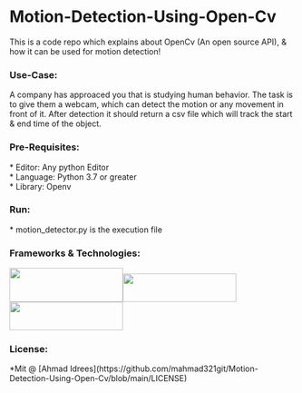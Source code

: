# Motion-Detection-Using-Open-Cv
This is a code repo which explains about OpenCv (An open source API), &amp; how it can be used for motion detection!

<h3>Use-Case:</h3>
A company has approaced you that is studying human behavior. The task is to give them a webcam, which can detect the motion or any movement in front of it. After detection it should return a csv file which will track the start & end time of the object.

<h3>Pre-Requisites:</h3>
* Editor: Any python Editor </br>
* Language: Python 3.7 or greater</br>
* Library: Openv

<h3>Run:</h3>
* motion_detector.py is the execution file

<h3>Frameworks & Technologies:</h3>

<img src="https://user-images.githubusercontent.com/35655048/103159422-0b747400-47eb-11eb-90be-f0a613fb0275.PNG" width="200" height="60"><img src="https://user-images.githubusercontent.com/35655048/103159624-6313df00-47ed-11eb-9b4e-194a33a50e10.PNG" width="200" height="50"><img src="https://user-images.githubusercontent.com/35655048/103159675-12e94c80-47ee-11eb-90ea-dc9f5336865a.PNG" width="200" height="50">

<h3>License:</h3>
*Mit @ [Ahmad Idrees](https://github.com/mahmad321git/Motion-Detection-Using-Open-Cv/blob/main/LICENSE)
